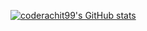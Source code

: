 [![coderachit99's GitHub stats](https://github-readme-stats.vercel.app/api?username=coderachit99)](https://github.com/anuraghazra/github-readme-stats)
